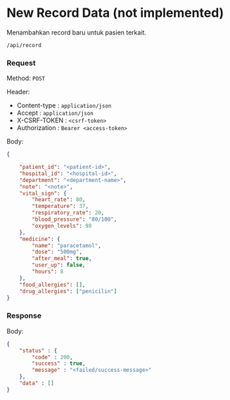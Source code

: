 # New Record Data (not implemented)

Menambahkan record baru untuk pasien terkait.

```
/api/record
```

### Request

Method: ``POST``

Header:
- Content-type : ``application/json``
- Accept : ``application/json``
- X-CSRF-TOKEN : ``<csrf-token>``
- Authorization : ``Bearer <access-token>``

Body: 
```json
{

	"patient_id": "<patient-id>",
	"hospital_id": "<hospital-id>",
	"department": "<department-name>",
	"note": "<note>",
	"vital_sign": {
		"heart_rate": 80,
		"temperature": 37,
		"respiratory_rate": 20,
		"blood_pressure": "80/100",
		"oxygen_levels": 98
	},
	"medicine": {
		"name": "paracetamol",
		"dose": "500mg",
		"after_meal": true,
		"user_up": false,
		"hours": 8
	},
	"food_allergies": [],
	"drug_allergies": ["penicilin"]
}
```

### Response

Body: 
```json
{
	"status" : {
		"code" : 200,
		"success" : true,
		"message" : "<failed/success-message>"
	},
	"data" : []
}
```

